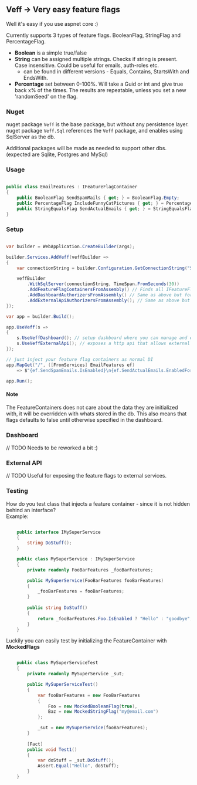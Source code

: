 ## Veff -> Very easy feature flags

Well it's easy if you use aspnet core :) 

Currently supports 3 types of feature flags. 
BooleanFlag, StringFlag and PercentageFlag.

- **Boolean** is a simple true/false
- **String** can be assigned multiple strings. Checks if string is present. Case insensitive. Could be useful for emails, auth-roles etc.   
    - can be found in different versions - Equals, Contains, StartsWith and EndsWith.
- **Percentage** set between 0-100%. Will take a Guid or int and give true back x% of the times. The results are repeatable, unless you set a new 'randomSeed' on the flag.  


### Nuget
nuget package `Veff` is the base package, but without any persistence layer.
nuget package `Veff.Sql` references the `Veff` package, and enables using SqlServer as the db.

Additional packages will be made as needed to support other dbs. (expected are Sqlite, Postgres and MySql) 

### Usage

```C#

public class EmailFeatures : IFeatureFlagContainer
{
    public BooleanFlag SendSpamMails { get; } = BooleanFlag.Empty;
    public PercentageFlag IncludeFunnyCatPictures { get; } = PercentageFlag.Empty;
    public StringEqualsFlag SendActualEmails { get; } = StringEqualsFlag.Empty;
}

```


### Setup

```C#

var builder = WebApplication.CreateBuilder(args);

builder.Services.AddVeff(veffBuilder =>
{
    var connectionString = builder.Configuration.GetConnectionString("SqlDb")!;

    veffBuilder
        .WithSqlServer(connectionString, TimeSpan.FromSeconds(30))
        .AddFeatureFlagContainersFromAssembly() // Finds all IFeatureFlagContainer in scanned assemblies 
        .AddDashboardAuthorizersFromAssembly() // Same as above but for IVeffDashboardAuthorizers (only needed if you want to use the dashboard, and hide it behind some authorization)
        .AddExternalApiAuthorizersFromAssembly(); // Same as above but for IVeffExternalApiAuthorizers (only needed if you want to use the external api and hide it behind some auth)
});

var app = builder.Build();

app.UseVeff(s =>
{
    s.UseVeffDashboard(); // setup dashboard where you can manage and edit your feature flags. 
    s.UseVeffExternalApi(); // exposes a http api that allows external services to make use of the feature flags.
});

// just inject your feature flag containers as normal DI
app.MapGet("/", ([FromServices] EmailFeatures ef) 
    => $"{ef.SendSpamEmails.IsEnabled}\n{ef.SendActualEmails.EnabledFor("me")}");

app.Run();

```

#### Note

The FeatureContainers does not care about the data they are initialized with, it will be overridden with whats stored in the db. This also means that flags defaults to false until otherwise specified in the dashboard.


### Dashboard

// TODO 
Needs to be reworked a bit :)

### External API

// TODO
Useful for exposing the feature flags to external services.  

### Testing

How do you test class that injects a feature container - since it is not hidden behind an interface?  
Example:

```C#

    public interface IMySuperService
    {
        string DoStuff();
    }

    public class MySuperService : IMySuperService
    {
        private readonly FooBarFeatures _fooBarFeatures;

        public MySuperService(FooBarFeatures fooBarFeatures)
        {
            _fooBarFeatures = fooBarFeatures;
        }
        
        public string DoStuff()
        {
            return _fooBarFeatures.Foo.IsEnabled ? "Hello" : "goodbye";
        }
    }

```

Luckily you can easily test by initializing the FeatureContainer with **MockedFlags**

```C#

    public class MySuperServiceTest
    {
        private readonly MySuperService _sut;

        public MySuperServiceTest()
        {
            var fooBarFeatures = new FooBarFeatures
            {
                Foo = new MockedBooleanFlag(true),
                Baz = new MockedStringFlag("my@email.com")
            };

            _sut = new MySuperService(fooBarFeatures);
        }
        
        [Fact]
        public void Test1()
        {
            var doStuff = _sut.DoStuff();
            Assert.Equal("Hello", doStuff);
        }
    }


```
